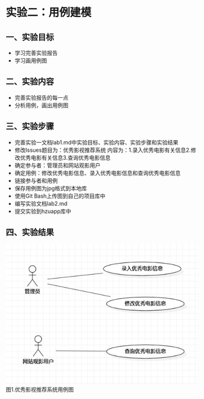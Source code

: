 # 实验二：用例建模

## 一、实验目标
- 学习完善实验报告  
- 学习画用例图  

## 二、实验内容

- 完善实验报告的每一点  
- 分析用例，画出用例图  

## 三、实验步骤

- 完善实验一文档lab1.md中实验目标、实验内容、实验步骤和实验结果  
- 修改Issues题目为：优秀影视推荐系统 内容为：1.录入优秀电影有关信息2.修改优秀电影有关信息3.查询优秀电影信息  
- 确定参与者：管理员和网站观影用户  
- 确定用例：修改优秀电影信息、录入优秀电影信息和查询优秀电影信息  
- 链接参与者和用例  
- 保存用例图为jpg格式到本地库
- 使用Git Bash上传图到自己的项目库中   
- 编写实验文档lab2.md  
- 提交实验到hzuapp库中  
## 四、实验结果

![用例图](./Lab2_UseCaseDiagram.jpg)  
图1.优秀影视推荐系统用例图
